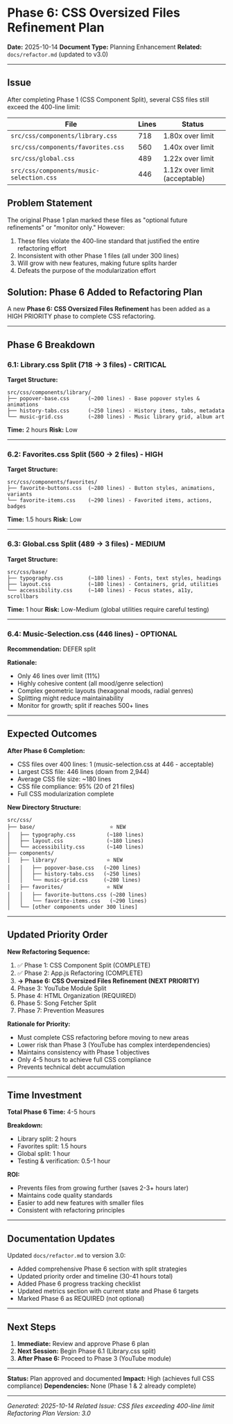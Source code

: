 # Phase 6: CSS Oversized Files Refinement Plan

**Date:** 2025-10-14
**Document Type:** Planning Enhancement
**Related:** `docs/refactor.md` (updated to v3.0)

---

## Issue

After completing Phase 1 (CSS Component Split), several CSS files still exceed the 400-line limit:

| File                                     | Lines | Status                        |
|------------------------------------------|-------|-------------------------------|
| `src/css/components/library.css`         | 718   | 1.80x over limit              |
| `src/css/components/favorites.css`       | 560   | 1.40x over limit              |
| `src/css/global.css`                     | 489   | 1.22x over limit              |
| `src/css/components/music-selection.css` | 446   | 1.12x over limit (acceptable) |

## Problem Statement

The original Phase 1 plan marked these files as "optional future refinements" or "monitor only." However:

1. These files violate the 400-line standard that justified the entire refactoring effort
2. Inconsistent with other Phase 1 files (all under 300 lines)
3. Will grow with new features, making future splits harder
4. Defeats the purpose of the modularization effort

## Solution: Phase 6 Added to Refactoring Plan

A new **Phase 6: CSS Oversized Files Refinement** has been added as a HIGH PRIORITY phase to complete CSS refactoring.

---

## Phase 6 Breakdown

### 6.1: Library.css Split (718 → 3 files) - CRITICAL

**Target Structure:**

```
src/css/components/library/
├── popover-base.css      (~200 lines) - Base popover styles & animations
├── history-tabs.css      (~250 lines) - History items, tabs, metadata
└── music-grid.css        (~280 lines) - Music library grid, album art
```

**Time:** 2 hours
**Risk:** Low

---

### 6.2: Favorites.css Split (560 → 2 files) - HIGH

**Target Structure:**

```
src/css/components/favorites/
├── favorite-buttons.css  (~280 lines) - Button styles, animations, variants
└── favorite-items.css    (~290 lines) - Favorited items, actions, badges
```

**Time:** 1.5 hours
**Risk:** Low

---

### 6.3: Global.css Split (489 → 3 files) - MEDIUM

**Target Structure:**

```
src/css/base/
├── typography.css        (~180 lines) - Fonts, text styles, headings
├── layout.css            (~180 lines) - Containers, grid, utilities
└── accessibility.css     (~140 lines) - Focus states, a11y, scrollbars
```

**Time:** 1 hour
**Risk:** Low-Medium (global utilities require careful testing)

---

### 6.4: Music-Selection.css (446 lines) - OPTIONAL

**Recommendation:** DEFER split

**Rationale:**

- Only 46 lines over limit (11%)
- Highly cohesive content (all mood/genre selection)
- Complex geometric layouts (hexagonal moods, radial genres)
- Splitting might reduce maintainability
- Monitor for growth; split if reaches 500+ lines

---

## Expected Outcomes

**After Phase 6 Completion:**

- CSS files over 400 lines: 1 (music-selection.css at 446 - acceptable)
- Largest CSS file: 446 lines (down from 2,944)
- Average CSS file size: ~180 lines
- CSS file compliance: 95% (20 of 21 files)
- Full CSS modularization complete

**New Directory Structure:**

```
src/css/
├── base/                        ⭐ NEW
│   ├── typography.css          (~180 lines)
│   ├── layout.css              (~180 lines)
│   └── accessibility.css       (~140 lines)
├── components/
│   ├── library/                ⭐ NEW
│   │   ├── popover-base.css   (~200 lines)
│   │   ├── history-tabs.css   (~250 lines)
│   │   └── music-grid.css     (~280 lines)
│   ├── favorites/              ⭐ NEW
│   │   ├── favorite-buttons.css (~280 lines)
│   │   └── favorite-items.css   (~290 lines)
│   └── [other components under 300 lines]
```

---

## Updated Priority Order

**New Refactoring Sequence:**

1. ✅ Phase 1: CSS Component Split (COMPLETE)
2. ✅ Phase 2: App.js Refactoring (COMPLETE)
3. **→ Phase 6: CSS Oversized Files Refinement (NEXT PRIORITY)**
4. Phase 3: YouTube Module Split
5. Phase 4: HTML Organization (REQUIRED)
6. Phase 5: Song Fetcher Split
7. Phase 7: Prevention Measures

**Rationale for Priority:**

- Must complete CSS refactoring before moving to new areas
- Lower risk than Phase 3 (YouTube has complex interdependencies)
- Maintains consistency with Phase 1 objectives
- Only 4-5 hours to achieve full CSS compliance
- Prevents technical debt accumulation

---

## Time Investment

**Total Phase 6 Time:** 4-5 hours

**Breakdown:**

- Library split: 2 hours
- Favorites split: 1.5 hours
- Global split: 1 hour
- Testing & verification: 0.5-1 hour

**ROI:**

- Prevents files from growing further (saves 2-3+ hours later)
- Maintains code quality standards
- Easier to add new features with smaller files
- Consistent with refactoring principles

---

## Documentation Updates

Updated `docs/refactor.md` to version 3.0:

- Added comprehensive Phase 6 section with split strategies
- Updated priority order and timeline (30-41 hours total)
- Added Phase 6 progress tracking checklist
- Updated metrics section with current state and Phase 6 targets
- Marked Phase 6 as REQUIRED (not optional)

---

## Next Steps

1. **Immediate:** Review and approve Phase 6 plan
2. **Next Session:** Begin Phase 6.1 (Library.css split)
3. **After Phase 6:** Proceed to Phase 3 (YouTube module)

---

**Status:** Plan approved and documented
**Impact:** High (achieves full CSS compliance)
**Dependencies:** None (Phase 1 & 2 already complete)

---

*Generated: 2025-10-14*
*Related Issue: CSS files exceeding 400-line limit*
*Refactoring Plan Version: 3.0*
